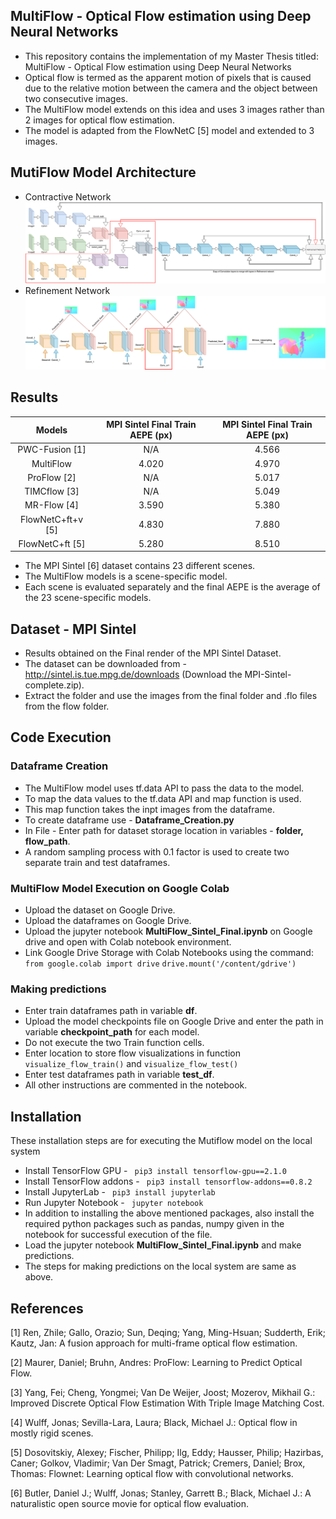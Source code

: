 ## MultiFlow - Optical Flow estimation using Deep Neural Networks

 - This repository contains the implementation of my Master Thesis titled: MultiFlow - Optical Flow estimation using Deep Neural Networks
 - Optical flow is termed as the apparent motion of pixels that is caused due to the relative motion between the camera and the object between two consecutive images.
 - The MultiFlow model extends on this idea and uses 3 images rather than 2 images for optical flow estimation.
 - The model is adapted from the FlowNetC [5] model and extended to 3 images.
 
## MutiFlow Model Architecture
 - Contractive Network
 ![enter image description here](https://github.com/Anshul12256/MultiFlow-Optical-Flow-Estimation-Using-Deep-Neural-Networks/blob/main/Model%20Architecture/multiflow_contractive.png)
 - Refinement Network
![enter image description here](https://github.com/Anshul12256/MultiFlow-Optical-Flow-Estimation-Using-Deep-Neural-Networks/blob/main/Model%20Architecture/refinement_multiflow.png)

## Results

| Models | MPI Sintel Final Train AEPE (px) | MPI Sintel Final Train AEPE (px) |
|:-:|:-:|:-:|
| PWC-Fusion [1] | N/A | 4.566 |
| MultiFlow | 4.020 | 4.970 |
| ProFlow [2] | N/A | 5.017 |
| TIMCflow [3] | N/A | 5.049 |
| MR-Flow [4] | 3.590 | 5.380 |
| FlowNetC+ft+v [5] | 4.830 | 7.880 |
| FlowNetC+ft [5] | 5.280 | 8.510 |

 - The MPI Sintel [6] dataset contains 23 different scenes. 
 - The MultiFlow models is a scene-specific model. 
 - Each scene is evaluated separately and  the final AEPE is the average of the 23 scene-specific models.

## Dataset - MPI Sintel 
  - Results obtained on the Final render of the MPI Sintel Dataset.
  - The dataset can be downloaded from - http://sintel.is.tue.mpg.de/downloads (Download the MPI-Sintel-complete.zip).
  - Extract the folder and use the images from the final folder and .flo files from the flow folder.


## Code Execution

### Dataframe Creation
- The MultiFlow model uses tf.data API to pass the data to the model. 
- To map the data values to the tf.data API and map function is used.
- This map function takes the inpt images from the dataframe.
- To create dataframe use - **Dataframe_Creation.py**
- In File - Enter path for dataset storage location in variables - **folder,  flow_path**.
- A random sampling process with 0.1 factor is used to create two separate train and test dataframes.


### MultiFlow Model Execution on Google Colab
- Upload the dataset on Google Drive.
- Upload the dataframes on Google Drive.
- Upload the jupyter notebook **MultiFlow_Sintel_Final.ipynb** on Google drive and open with Colab notebook environment.
- Link Google Drive Storage with Colab Notebooks using the command:  
``` from google.colab import drive ```
``` drive.mount('/content/gdrive') ```

### Making predictions
- Enter train dataframes path in variable **df**.
-  Upload the model checkpoints file on Google Drive and enter the path in variable **checkpoint_path** for each model.
-  Do not execute the two Train function cells.
-  Enter location to store flow visualizations in function ``` visualize_flow_train() ``` and ``` visualize_flow_test() ```
-  Enter test dataframes path in variable **test_df**.
-  All other instructions are commented in the notebook.

## Installation
These installation steps are for executing the Mutiflow model on the local system
- Install TensorFlow GPU - ``` pip3 install tensorflow-gpu==2.1.0```
- Install TensorFlow addons - ``` pip3 install tensorflow-addons==0.8.2```
- Install JupyterLab - ``` pip3 install jupyterlab```
- Run Jupyter Notebook - ``` jupyter notebook```
- In addition to installing the above mentioned packages, also install the required python packages such as pandas, numpy given in the notebook for successful execution of the file.
- Load the jupyter notebook **MultiFlow_Sintel_Final.ipynb** and make predictions.
- The steps for making predictions on the local system are same as above.

## References

<a id="1">[1]</a> Ren, Zhile; Gallo, Orazio; Sun, Deqing; Yang, Ming-Hsuan; Sudderth, Erik; Kautz, Jan: A fusion approach for multi-frame optical flow estimation. 

<a id="1">[2]</a> Maurer, Daniel; Bruhn, Andres: ProFlow: Learning to Predict Optical Flow.

<a id="1">[3]</a> Yang, Fei; Cheng, Yongmei; Van De Weijer, Joost; Mozerov, Mikhail G.: Improved Discrete Optical Flow Estimation With Triple Image Matching Cost.

<a id="1">[4]</a> Wulff, Jonas; Sevilla-Lara, Laura; Black, Michael J.: Optical flow in mostly rigid scenes.

<a id="1">[5]</a> Dosovitskiy, Alexey; Fischer, Philipp; Ilg, Eddy; Hausser, Philip; Hazirbas, Caner; Golkov, Vladimir; Van Der Smagt, Patrick; Cremers, Daniel; Brox, Thomas: Flownet: Learning optical flow with convolutional networks.

<a id="1">[6]</a> Butler, Daniel J.; Wulff, Jonas; Stanley, Garrett B.; Black, Michael J.: A naturalistic open source movie for optical flow evaluation.


 